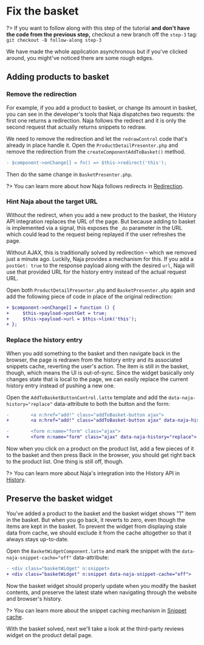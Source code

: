 # Fix the basket

?> If you want to follow along with this step of the tutorial **and don't have the code from the previous step,** checkout a new branch off the `step-3` tag: `git checkout -B follow-along step-3`

We have made the whole application asynchronous but if you've clicked around, you might've noticed there are some rough edges.

## Adding products to basket

### Remove the redirection

For example, if you add a product to basket, or change its amount in basket, you can see in the developer's tools that Naja dispatches two requests: the first one returns a redirection. Naja follows the redirect and it is only the second request that actually returns snippets to redraw.

We need to remove the redirection and let the `redrawControl` code that's already in place handle it. Open the `ProductDetailPresenter.php` and remove the redirection from the `createComponentAddToBasket()` method.

```diff
- $component->onChange[] = fn() => $this->redirect('this');
```

Then do the same change in `BasketPresenter.php`.

?> You can learn more about how Naja follows redirects in [Redirection](../redirection.md).

### Hint Naja about the target URL

Without the redirect, when you add a new product to the basket, the History API integration replaces the URL of the page. But because adding to basket is implemented via a signal, this exposes the `_do` parameter in the URL which could lead to the request being replayed if the user refreshes the page.

Without AJAX, this is traditionally solved by redirection – which we removed just a minute ago. Luckily, Naja provides a mechanism for this. If you add a `postGet: true` to the response payload along with the desired `url`, Naja will use that provided URL for the history entry instead of the actual request URL.

Open both `ProductDetailPresenter.php` and `BasketPresenter.php` again and add the following piece of code in place of the original redirection:

```diff
+ $component->onChange[] = function () {
+     $this->payload->postGet = true;
+     $this->payload->url = $this->link('this');
+ };
```

### Replace the history entry

When you add something to the basket and then navigate back in the browser, the page is redrawn from the history entry and its associated snippets cache, reverting the user's action. The item is still in the basket, though, which means the UI is out-of-sync. Since the widget basically only changes state that is local to the page, we can easily replace the current history entry instead of pushing a new one.

Open the `AddToBasketButtonControl.latte` template and add the `data-naja-history="replace"` data-attribute to both the button and the form:

```diff
-        <a n:href="add!" class="addToBasket-button ajax">
+        <a n:href="add!" class="addToBasket-button ajax" data-naja-history="replace">
```

```diff
-        <form n:name="form" class="ajax">
+        <form n:name="form" class="ajax" data-naja-history="replace">
```

Now when you click on a product on the product list, add a few pieces of it to the basket and then press Back in the browser, you should get right back to the product list. One thing is still off, though.

?> You can learn more about Naja's integration into the History API in [History](../history.md).

## Preserve the basket widget

You've added a product to the basket and the basket widget shows "1" item in the basket. But when you go back, it reverts to zero, even though the items are kept in the basket. To prevent the widget from displaying stale data from cache, we should exclude it from the cache altogether so that it always stays up-to-date.

Open the `BasketWidgetComponent.latte` and mark the snippet with the `data-naja-snippet-cache="off"` data-attribute:

```diff
- <div class="basketWidget" n:snippet>
+ <div class="basketWidget" n:snippet data-naja-snippet-cache="off">
```

Now the basket widget should properly update when you modify the basket contents, and preserve the latest state when navigating through the website and browser's history.

?> You can learn more about the snippet caching mechanism in [Snippet cache](../snippet-cache.md).

With the basket solved, next we'll take a look at the third-party reviews widget on the product detail page.
